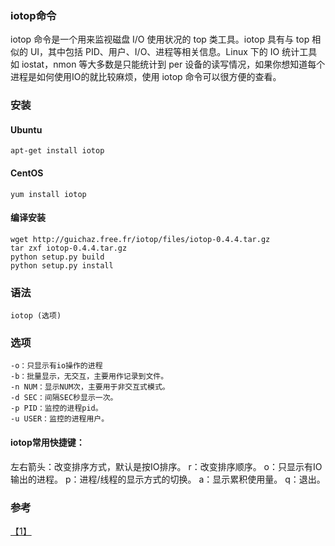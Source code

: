 ### iotop命令

iotop 命令是一个用来监视磁盘 I/O 使用状况的 top 类工具。iotop 具有与 top 相似的 UI，其中包括 PID、用户、I/O、进程等相关信息。Linux 下的 IO 统计工具如 iostat，nmon 等大多数是只能统计到 per 设备的读写情况，如果你想知道每个进程是如何使用IO的就比较麻烦，使用 iotop 命令可以很方便的查看。

### 安装

#### Ubuntu

``` shell
apt-get install iotop
```

#### CentOS

``` shell
yum install iotop
```

#### 编译安装
``` shell
wget http://guichaz.free.fr/iotop/files/iotop-0.4.4.tar.gz
tar zxf iotop-0.4.4.tar.gz
python setup.py build
python setup.py install
```

### 语法

```
iotop (选项)
```

### 选项
```
-o：只显示有io操作的进程
-b：批量显示，无交互，主要用作记录到文件。
-n NUM：显示NUM次，主要用于非交互式模式。
-d SEC：间隔SEC秒显示一次。
-p PID：监控的进程pid。
-u USER：监控的进程用户。
```

#### iotop常用快捷键：
左右箭头：改变排序方式，默认是按IO排序。
r：改变排序顺序。
o：只显示有IO输出的进程。
p：进程/线程的显示方式的切换。
a：显示累积使用量。
q：退出。

### 参考
[【1】](http://man.linuxde.net/iotop)
